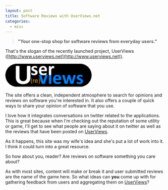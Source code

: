 ```yaml
---
layout: post
title: Software Reviews with UserViews.net
categories:
  - misc
---
```

> **"Your one-stop shop for software reviews from everyday users."**

That's the slogan of the recently launched project, UserViews ([http://www.userviews.net](http://www.userviews.net)).

<a class="img" href="http://www.userviews.net">
	<img src="/images/posts/userviews.gif" /></a>

The site offers a clean, independent atmosphere to search for opinions and reviews 
on software you're interested in. It also offers a couple of quick ways
to share your opinion of software that you use.

I love how it integrates conversations on
twitter related to the applications. This is great because when I'm 
checking out the reputation of some utility or game, I'll get to see
what people are saying about it on twitter as well as the reviews
that have been posted on [UserViews](http://www.userviews.net).

As it happens, this site was my wife's idea and she's put a lot of work into it.
I think it could turn into a great resource.

So how about you, reader? Are reviews on software something you care about?

As with most sites, content will make or break it and user submitted
reviews are the name of the game here. So what ideas
can **you** come up with for gathering feedback from users
and aggregating them on [UserViews](http://www.userviews.net)?